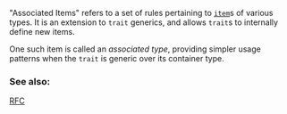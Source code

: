 "Associated Items" refers to a set of rules pertaining to [`item`][items]s
of various types. It is an extension to `trait` generics, and allows 
`trait`s to internally define new items.

One such item is called an *associated type*, providing simpler usage 
patterns when the `trait` is generic over its container type.

### See also:

[RFC][RFC]

[items]: https://doc.rust-lang.org/reference.html#items
[RFC]: https://github.com/rust-lang/rfcs/blob/master/text/0195-associated-items.md